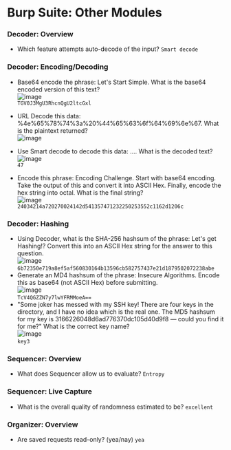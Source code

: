 # Burp Suite: Other Modules

### Decoder: Overview
- Which feature attempts auto-decode of the input? `Smart decode`

### Decoder: Encoding/Decoding
- Base64 encode the phrase: Let's Start Simple. What is the base64 encoded version of this text? <br />
![image](https://github.com/user-attachments/assets/7f7e827d-9575-4f06-b6ae-3326931f1bf2)<br />
`TGV0J3MgU3RhcnQgU2ltcGxl`
- URL Decode this data: %4e%65%78%74%3a%20%44%65%63%6f%64%69%6e%67. What is the plaintext returned? <br />
![image](https://github.com/user-attachments/assets/a438950b-2364-47f1-9746-f33ed9d56442)<br />

- Use Smart decode to decode this data: .... What is the decoded text? <br />
![image](https://github.com/user-attachments/assets/4968a17c-9cf4-4651-832a-782952b4c29e)<br />
`47`
- Encode this phrase: Encoding Challenge. Start with base64 encoding. Take the output of this and convert it into ASCII Hex. Finally, encode the hex string into octal. What is the final string? <br />
![image](https://github.com/user-attachments/assets/90e78e16-7e48-4b07-9a26-70ed1e3ebb2b)<br />
`24034214a720270024142d541357471232250253552c1162d1206c`

### Decoder: Hashing
- Using Decoder, what is the SHA-256 hashsum of the phrase: Let's get Hashing!? Convert this into an ASCII Hex string for the answer to this question. <br />
![image](https://github.com/user-attachments/assets/ba368ece-00c1-4261-b6ea-1d8088bedd1f)<br />
`6b72350e719a8ef5af560830164b13596cb582757437e21d1879502072238abe`
- Generate an MD4 hashsum of the phrase: Insecure Algorithms. Encode this as base64 (not ASCII Hex) before submitting. <br />
![image](https://github.com/user-attachments/assets/a87e9f29-2f73-47c3-8430-4e767f4bfa20)<br />
`TcV4QGZZN7y7lwYFRMMoeA==`
- "Some joker has messed with my SSH key! There are four keys in the directory, and I have no idea which is the real one. The MD5 hashsum for my key is 3166226048d6ad776370dc105d40d9f8 — could you find it for me?" What is the correct key name? <br />
![image](https://github.com/user-attachments/assets/e422dde0-aa88-46ec-b1c6-70516f6d5d04)<br />
`key3`

### Sequencer: Overview
- What does Sequencer allow us to evaluate? `Entropy`

### Sequencer: Live Capture
- What is the overall quality of randomness estimated to be? `excellent`

### Organizer: Overview
- Are saved requests read-only? (yea/nay) `yea`

